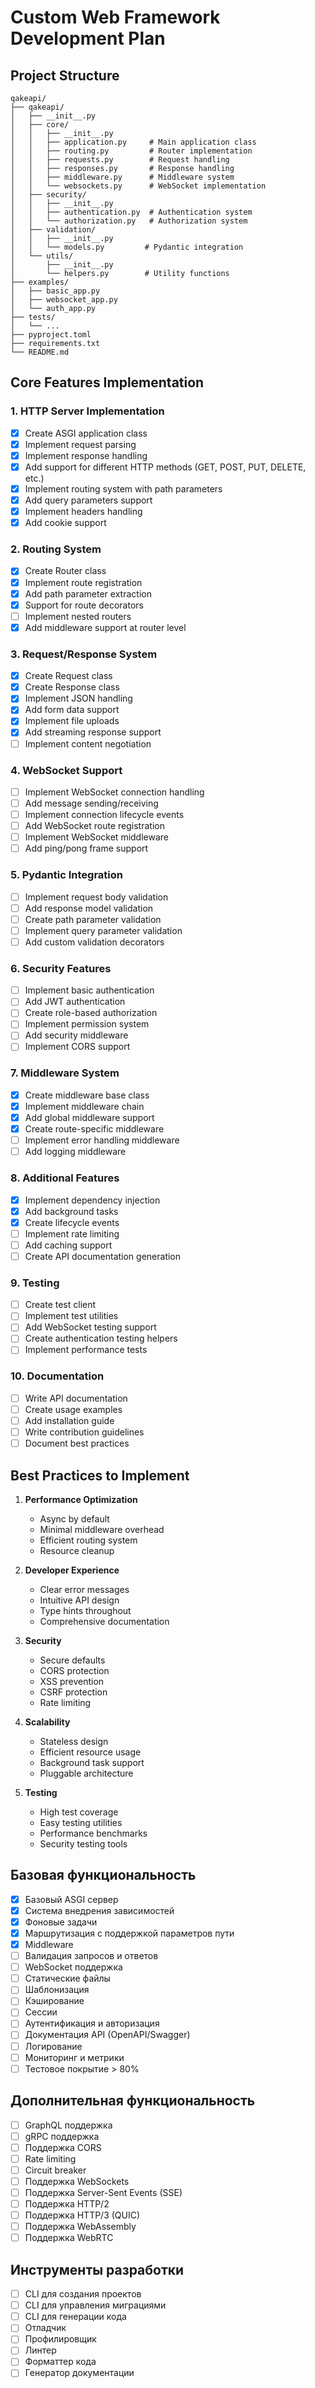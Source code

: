 # Custom Web Framework Development Plan

## Project Structure
```
qakeapi/
├── qakeapi/
│   ├── __init__.py
│   ├── core/
│   │   ├── __init__.py
│   │   ├── application.py     # Main application class
│   │   ├── routing.py         # Router implementation
│   │   ├── requests.py        # Request handling
│   │   ├── responses.py       # Response handling
│   │   ├── middleware.py      # Middleware system
│   │   └── websockets.py      # WebSocket implementation
│   ├── security/
│   │   ├── __init__.py
│   │   ├── authentication.py  # Authentication system
│   │   └── authorization.py   # Authorization system
│   ├── validation/
│   │   ├── __init__.py
│   │   └── models.py         # Pydantic integration
│   └── utils/
│       ├── __init__.py
│       └── helpers.py        # Utility functions
├── examples/
│   ├── basic_app.py
│   ├── websocket_app.py
│   └── auth_app.py
├── tests/
│   └── ...
├── pyproject.toml
├── requirements.txt
└── README.md
```

## Core Features Implementation

### 1. HTTP Server Implementation
- [x] Create ASGI application class
- [x] Implement request parsing
- [x] Implement response handling
- [x] Add support for different HTTP methods (GET, POST, PUT, DELETE, etc.)
- [x] Implement routing system with path parameters
- [x] Add query parameters support
- [x] Implement headers handling
- [x] Add cookie support

### 2. Routing System
- [x] Create Router class
- [x] Implement route registration
- [x] Add path parameter extraction
- [x] Support for route decorators
- [ ] Implement nested routers
- [x] Add middleware support at router level

### 3. Request/Response System
- [x] Create Request class
- [x] Create Response class
- [x] Implement JSON handling
- [x] Add form data support
- [x] Implement file uploads
- [x] Add streaming response support
- [ ] Implement content negotiation

### 4. WebSocket Support
- [ ] Implement WebSocket connection handling
- [ ] Add message sending/receiving
- [ ] Implement connection lifecycle events
- [ ] Add WebSocket route registration
- [ ] Implement WebSocket middleware
- [ ] Add ping/pong frame support

### 5. Pydantic Integration
- [ ] Implement request body validation
- [ ] Add response model validation
- [ ] Create path parameter validation
- [ ] Implement query parameter validation
- [ ] Add custom validation decorators

### 6. Security Features
- [ ] Implement basic authentication
- [ ] Add JWT authentication
- [ ] Create role-based authorization
- [ ] Implement permission system
- [ ] Add security middleware
- [ ] Implement CORS support

### 7. Middleware System
- [x] Create middleware base class
- [x] Implement middleware chain
- [x] Add global middleware support
- [x] Create route-specific middleware
- [ ] Implement error handling middleware
- [ ] Add logging middleware

### 8. Additional Features
- [x] Implement dependency injection
- [x] Add background tasks
- [x] Create lifecycle events
- [ ] Implement rate limiting
- [ ] Add caching support
- [ ] Create API documentation generation

### 9. Testing
- [ ] Create test client
- [ ] Implement test utilities
- [ ] Add WebSocket testing support
- [ ] Create authentication testing helpers
- [ ] Implement performance tests

### 10. Documentation
- [ ] Write API documentation
- [ ] Create usage examples
- [ ] Add installation guide
- [ ] Write contribution guidelines
- [ ] Document best practices

## Best Practices to Implement

1. **Performance Optimization**
   - Async by default
   - Minimal middleware overhead
   - Efficient routing system
   - Resource cleanup

2. **Developer Experience**
   - Clear error messages
   - Intuitive API design
   - Type hints throughout
   - Comprehensive documentation

3. **Security**
   - Secure defaults
   - CORS protection
   - XSS prevention
   - CSRF protection
   - Rate limiting

4. **Scalability**
   - Stateless design
   - Efficient resource usage
   - Background task support
   - Pluggable architecture

5. **Testing**
   - High test coverage
   - Easy testing utilities
   - Performance benchmarks
   - Security testing tools

## Базовая функциональность
- [x] Базовый ASGI сервер
- [x] Система внедрения зависимостей
- [x] Фоновые задачи
- [x] Маршрутизация с поддержкой параметров пути
- [x] Middleware
- [ ] Валидация запросов и ответов
- [ ] WebSocket поддержка
- [ ] Статические файлы
- [ ] Шаблонизация
- [ ] Кэширование
- [ ] Сессии
- [ ] Аутентификация и авторизация
- [ ] Документация API (OpenAPI/Swagger)
- [ ] Логирование
- [ ] Мониторинг и метрики
- [ ] Тестовое покрытие > 80%

## Дополнительная функциональность
- [ ] GraphQL поддержка
- [ ] gRPC поддержка
- [ ] Поддержка CORS
- [ ] Rate limiting
- [ ] Circuit breaker
- [ ] Поддержка WebSockets
- [ ] Поддержка Server-Sent Events (SSE)
- [ ] Поддержка HTTP/2
- [ ] Поддержка HTTP/3 (QUIC)
- [ ] Поддержка WebAssembly
- [ ] Поддержка WebRTC

## Инструменты разработки
- [ ] CLI для создания проектов
- [ ] CLI для управления миграциями
- [ ] CLI для генерации кода
- [ ] Отладчик
- [ ] Профилировщик
- [ ] Линтер
- [ ] Форматтер кода
- [ ] Генератор документации 